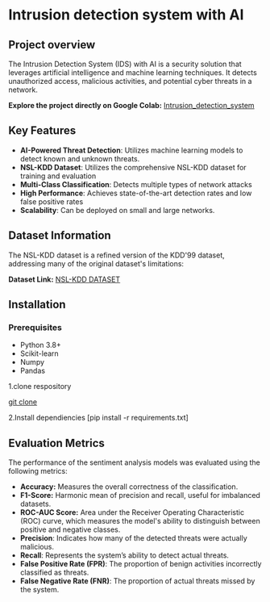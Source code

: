 # Intrusion detection system with AI

## Project overview

The Intrusion Detection System (IDS) with AI is a security solution that leverages artificial intelligence and machine learning techniques.  It detects unauthorized access, malicious activities, and potential cyber threats in a network. 

**Explore the project directly on Google Colab:** [Intrusion_detection_system](https://colab.research.google.com/drive/1D0Q-kTVpjDx9C_3doIqVrV2ptYaF0wFe?usp=sharing)

## Key Features


- **AI-Powered Threat Detection**: Utilizes machine learning models to detect known and unknown threats.
- **NSL-KDD Dataset**: Utilizes the comprehensive NSL-KDD dataset for training and evaluation
- **Multi-Class Classification**: Detects multiple types of network attacks
- **High Performance**: Achieves state-of-the-art detection rates and low false positive rates
- **Scalability**: Can be deployed on small and large networks.

## Dataset Information

The NSL-KDD dataset is a refined version of the KDD'99 dataset, addressing many of the original dataset's limitations:

**Dataset Link:** [NSL-KDD DATASET](https://www.kaggle.com/datasets/hassan06/nslkdd)

## Installation

### Prerequisites

- Python 3.8+
- Scikit-learn
- Numpy
- Pandas

1.clone respository

 [git clone](intrusiondetection.ipynb)

2.Install dependiencies
 [pip install -r requirements.txt]

 ## Evaluation Metrics

The performance of the sentiment analysis models was evaluated using the following metrics:

- **Accuracy:** Measures the overall correctness of the classification.
- **F1-Score:** Harmonic mean of precision and recall, useful for imbalanced datasets.
- **ROC-AUC Score:** Area under the Receiver Operating Characteristic (ROC) curve, which measures the model's ability to distinguish between positive and negative classes.
- **Precision**: Indicates how many of the detected threats were actually malicious.
- **Recall**: Represents the system’s ability to detect actual threats.
- **False Positive Rate (FPR)**: The proportion of benign activities incorrectly classified as threats.
- **False Negative Rate (FNR)**: The proportion of actual threats missed by the system.  

